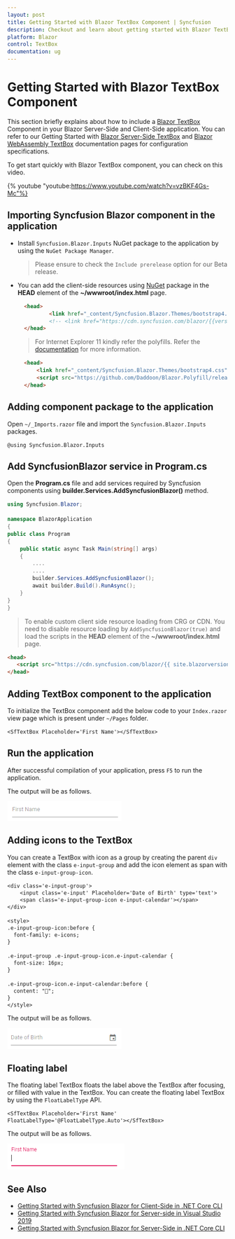 ```yaml
---
layout: post
title: Getting Started with Blazor TextBox Component | Syncfusion
description: Checkout and learn about getting started with Blazor TextBox component of Syncfusion, and more details.
platform: Blazor
control: TextBox
documentation: ug
---
```


# Getting Started with Blazor TextBox Component

This section briefly explains about how to include a [Blazor TextBox](https://www.syncfusion.com/blazor-components/blazor-textbox) Component in your Blazor Server-Side and Client-Side application. You can refer to our Getting Started with [Blazor Server-Side TextBox](../getting-started/blazor-server-side-visual-studio-2019/) and [Blazor WebAssembly TextBox](../getting-started/blazor-webassembly-visual-studio-2019/) documentation pages for configuration specifications.

To get start quickly with Blazor TextBox component, you can check on this video.

{% youtube
"youtube:https://www.youtube.com/watch?v=vzBKF4Gs-Mc"%}

## Importing Syncfusion Blazor component in the application

* Install `Syncfusion.Blazor.Inputs` NuGet package to the application by using the `NuGet Package Manager`.

  > Please ensure to check the `Include prerelease` option for our Beta release.

* You can add the client-side resources using [NuGet](https://blazor.syncfusion.com/documentation/appearance/themes#static-web-assets) package in the  **HEAD** element of the **~/wwwroot/index.html** page.

  ```html
    <head>
            <link href="_content/Syncfusion.Blazor.Themes/bootstrap4.css" rel="stylesheet" />
            <!-- <link href="https://cdn.syncfusion.com/blazor/{{version}}/styles/{{theme}}.css" rel="stylesheet" /> -->
    </head>
  ```

  > For Internet Explorer 11 kindly refer the polyfills. Refer the [documentation](https://ej2.syncfusion.com/blazor/documentation/common/how-to/render-blazor-server-app-in-ie/) for more information.

  ```html
    <head>
        <link href="_content/Syncfusion.Blazor.Themes/bootstrap4.css" rel="stylesheet" />
        <script src="https://github.com/Daddoon/Blazor.Polyfill/releases/download/3.0.1/blazor.polyfill.min.js"></script>
    </head>
  ```

## Adding component package to the application

Open `~/_Imports.razor` file and import the `Syncfusion.Blazor.Inputs` packages.

```cshtml
@using Syncfusion.Blazor.Inputs
```

## Add SyncfusionBlazor service in Program.cs

Open the **Program.cs** file and add services required by Syncfusion components using  **builder.Services.AddSyncfusionBlazor()** method.

```csharp
using Syncfusion.Blazor;

namespace BlazorApplication
{
public class Program
{
    public static async Task Main(string[] args)
    {
        ....
        ....
        builder.Services.AddSyncfusionBlazor();
        await builder.Build().RunAsync();
    }
}
}
```

> To enable custom client side resource loading from CRG or CDN. You need to disable resource loading by `AddSyncfusionBlazor(true)` and load the scripts in the **HEAD** element of the **~/wwwroot/index.html** page.

 ```html
<head>
    <script src="https://cdn.syncfusion.com/blazor/{{ site.blazorversion }}/syncfusion-blazor.min.js"></script>
</head>
```

## Adding TextBox component to the application

To initialize the TextBox component add the below code to your `Index.razor` view page which is present under `~/Pages` folder.

```cshtml
<SfTextBox Placeholder='First Name'></SfTextBox>
```

## Run the application

After successful compilation of your application, press `F5` to run the application.

The output will be as follows.

![TextBox Sample](./images/textbox_getting_started.png)

## Adding icons to the TextBox

You can create a TextBox with icon as a group by creating the parent `div` element with the class `e-input-group` and add the icon element as span with the class `e-input-group-icon`.

```cshtml
<div class='e-input-group'>
    <input class='e-input' Placeholder='Date of Birth' type='text'>
    <span class='e-input-group-icon e-input-calendar'></span>
</div>

<style>
.e-input-group-icon:before {
  font-family: e-icons;
}

.e-input-group .e-input-group-icon.e-input-calendar {
  font-size: 16px;
}

.e-input-group-icon.e-input-calendar:before {
  content: "";
}
</style>
```

The output will be as follows.

![TextBox with icon](./images/textbox_adding_icons.png)

## Floating label

The floating label TextBox floats the label above the TextBox after focusing, or filled with value in the TextBox. You can create the floating label TextBox by using the `FloatLabelType` API.

```cshtml
<SfTextBox Placeholder='First Name' FloatLabelType='@FloatLabelType.Auto'></SfTextBox>
```

The output will be as follows.

![TextBox with icon](./images/floatlabel.png)

## See Also

* [Getting Started with Syncfusion Blazor for Client-Side in .NET Core CLI](../getting-started/blazor-webassembly-dotnet-cli/)
* [Getting Started with Syncfusion Blazor for Server-side in Visual Studio 2019](../getting-started/blazor-server-side-visual-studio-2019/)
* [Getting Started with Syncfusion Blazor for Server-Side in .NET Core CLI](../getting-started/blazor-server-side-dotnet-cli/)